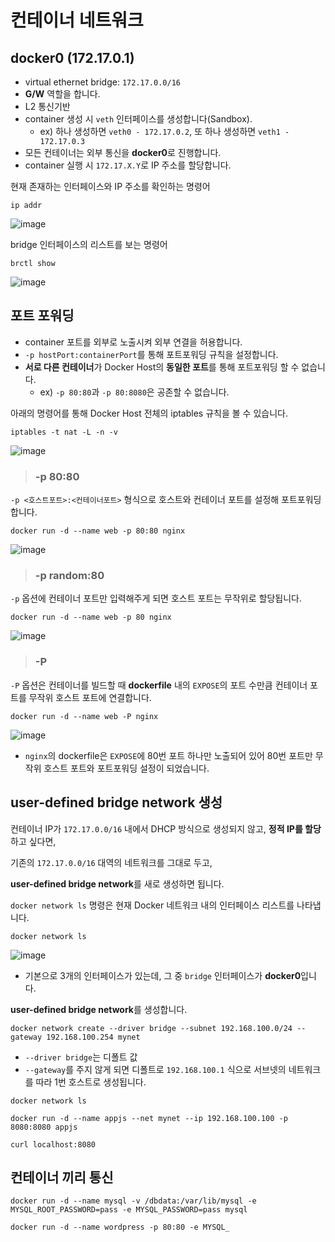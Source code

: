 # 컨테이너 네트워크

## docker0 (172.17.0.1)

- virtual ethernet bridge: `172.17.0.0/16`
- **G/W** 역할을 합니다.
- L2 통신기반
- container 생성 시 `veth` 인터페이스를 생성합니다(Sandbox).
  - ex) 하나 생성하면 `veth0 - 172.17.0.2`, 또 하나 생성하면 `veth1 - 172.17.0.3` 
- 모든 컨테이너는 외부 통신을 **docker0**로 진행합니다.
- container 실행 시 `172.17.X.Y`로 IP 주소를 할당합니다.

현재 존재하는 인터페이스와 IP 주소를 확인하는 명령어   
```
ip addr
```   
![image](https://user-images.githubusercontent.com/43658658/153750719-f1ced561-d31a-4c98-9a64-c4817f0a6caa.png)

bridge 인터페이스의 리스트를 보는 명령어   
```
brctl show
```   
![image](https://user-images.githubusercontent.com/43658658/153751532-3b044f81-aeff-4e40-9695-c930905a8b7f.png)

## 포트 포워딩

- container 포트를 외부로 노출시켜 외부 연결을 허용합니다.
- `-p hostPort:containerPort`를 통해 포트포워딩 규칙을 설정합니다.
- **서로 다른 컨테이너**가 Docker Host의 **동일한 포트**를 통해 포트포워딩 할 수 없습니다.
  * ex) `-p 80:80`과 `-p 80:8080`은 공존할 수 없습니다. 

아래의 명령어를 통해 Docker Host 전체의 iptables 규칙을 볼 수 있습니다.
```
iptables -t nat -L -n -v
```   
![image](https://user-images.githubusercontent.com/43658658/153751917-269963b8-1e24-4a33-83b0-9bd07876810c.png)

> <h3>-p 80:80</h3>

`-p <호스트포트>:<컨테이너포트>` 형식으로 호스트와 컨테이너 포트를 설정해 포트포워딩합니다.   
```
docker run -d --name web -p 80:80 nginx
```   
![image](https://user-images.githubusercontent.com/43658658/153752061-5620e7aa-f1f6-4b2a-92f8-dd9f8c4239d3.png)

> <h3>-p random:80</h3>

`-p` 옵션에 컨테이너 포트만 입력해주게 되면 호스트 포트는 무작위로 할당됩니다.   
```
docker run -d --name web -p 80 nginx
```   
![image](https://user-images.githubusercontent.com/43658658/153751982-aba61506-91f4-4b3d-9416-d77059ec6dc3.png)   

> <h3>-P</h3>

`-P` 옵션은 컨테이너를 빌드할 때 **dockerfile** 내의 `EXPOSE`의 포트 수만큼 컨테이너 포트를 무작위 호스트 포트에 연결합니다.   
```
docker run -d --name web -P nginx
```   
![image](https://user-images.githubusercontent.com/43658658/153752176-268cb90e-6493-4d09-885f-763b4f2ae50a.png)   
- `nginx`의 dockerfile은 `EXPOSE`에 80번 포트 하나만 노출되어 있어 80번 포트만 무작위 호스트 포트와 포트포워딩 설정이 되었습니다.

## user-defined bridge network 생성

컨테이너 IP가 `172.17.0.0/16` 내에서 DHCP 방식으로 생성되지 않고, **정적 IP를 할당**하고 싶다면,

기존의 `172.17.0.0/16` 대역의 네트워크를 그대로 두고,   

**user-defined bridge network**를 새로 생성하면 됩니다.

`docker network ls` 명령은 현재 Docker 네트워크 내의 인터페이스 리스트를 나타냅니다.   
```
docker network ls
```   
![image](https://user-images.githubusercontent.com/43658658/153752284-92b44711-d251-474f-a36d-8a70f0bc9b75.png)   
- 기본으로 3개의 인터페이스가 있는데, 그 중 `bridge` 인터페이스가 **docker0**입니다.

**user-defined bridge network**를 생성합니다.   
```
docker network create --driver bridge --subnet 192.168.100.0/24 --gateway 192.168.100.254 mynet
```   
- `--driver bridge`는 디폴트 값
- `--gateway`를 주지 않게 되면 디폴트로 `192.168.100.1` 식으로 서브넷의 네트워크를 따라 1번 호스트로 생성됩니다.

```
docker network ls
```

```
docker run -d --name appjs --net mynet --ip 192.168.100.100 -p 8080:8080 appjs
```

```
curl localhost:8080
```

## 컨테이너 끼리 통신

```
docker run -d --name mysql -v /dbdata:/var/lib/mysql -e MYSQL_ROOT_PASSWORD=pass -e MYSQL_PASSWORD=pass mysql
```

```
docker run -d --name wordpress -p 80:80 -e MYSQL_
